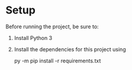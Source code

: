 # Setup

Before running the project, be sure to:

1. Install Python 3
2. Install the dependencies for this project using

    py -m pip install -r requirements.txt
